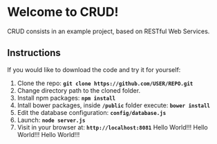 Welcome to CRUD!
===================
CRUD consists in an example project, based on  RESTful Web Services.
## Instructions
If you would like to download the code and try it for yourself:
 1. Clone the repo: **`git clone https://github.com/USER/REPO.git`**
 2. Change directory path to the cloned folder.
 3. Install npm packages: **`npm install`**
 4. Intall bower packages, inside **`/public`** folder execute: **`bower install`**
 5. Edit the database configuration: **`config/database.js`**
 6. Launch: **`node server.js`**
 7. Visit in your browser at: **`http://localhost:8081`**
 Hello World!!!
 Hello World!!!
 Hello World!!!
 
